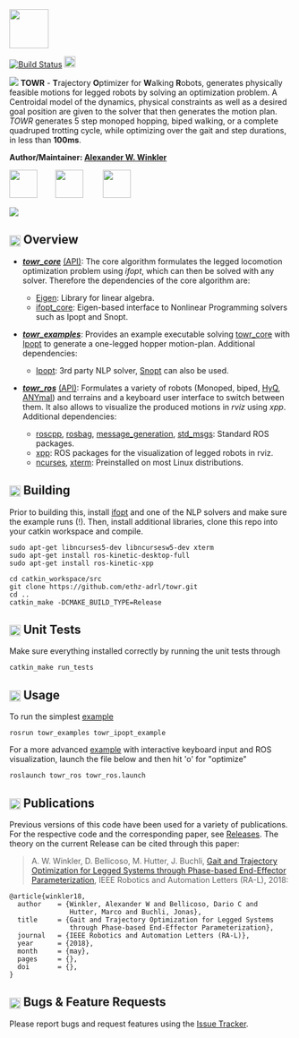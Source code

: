 <img src="https://i.imgur.com/zm2nwF7.png" height="70" />

[![Build Status](http://build.ros.org/buildStatus/icon?job=Ldev__towr__ubuntu_xenial_amd64&build=3)](http://build.ros.org/view/Ldev/job/Ldev__towr__ubuntu_xenial_amd64/3/)
[<img height="20" src="https://i.imgur.com/ZqRckbJ.png"/>](http://docs.ros.org/api/towr_core/html/index.html)

[<img src="https://i.imgur.com/2Rekk4u.png" />](https://awinkler.github.io/publications/mypdfs/18-ral-winkler.pdf "Open RA-L paper")
**TOWR** - **T**rajectory **O**ptimizer for **W**alking **R**obots, generates physically feasible motions for legged robots by solving an optimization problem. A Centroidal model of the dynamics, physical constraints as well as a desired goal position are given to the solver that then generates the motion plan. _TOWR_ generates 5 step monoped hopping, biped walking, or a complete quadruped trotting cycle, while optimizing over the gait and step durations, in less than **100ms**.

**Author/Maintainer: [Alexander W. Winkler](https://awinkler.github.io/ "Go to homepage")**

[<img src="https://i.imgur.com/uCvLs2j.png" height="50" />](http://www.adrl.ethz.ch/doku.php "Agile and Dexterous Robotics Lab")  &nbsp; &nbsp; &nbsp; &nbsp;[<img src="https://i.imgur.com/gYxWH9p.png" height="50" />](http://www.rsl.ethz.ch/ "Robotic Systems Lab")           &nbsp; &nbsp; &nbsp; &nbsp; [<img src="https://i.imgur.com/aGOnNTZ.png" height="50" />](https://www.ethz.ch/en.html "ETH Zurich")       

[<img src="https://i.imgur.com/j8lt5SE.png" />](https://youtu.be/0jE46GqzxMM "Play video on Youtube")


## <img align="center" height="20" src="https://i.imgur.com/fjS3xIe.png"/> Overview

* [**_towr_core_**](towr_core) [(API)](http://docs.ros.org/api/towr_core/html/index.html): The core algorithm formulates the legged locomotion optimization problem using _ifopt_, which can then be solved with any solver. Therefore the dependencies of the core algorithm are:
    * [Eigen]: Library for linear algebra.
    * [ifopt_core]: Eigen-based interface to Nonlinear Programming solvers such as Ipopt and Snopt.
  
* [**_towr_examples_**](towr_examples): Provides an example executable solving [towr_core](towr_core) with [Ipopt] to generate a one-legged hopper motion-plan. Additional dependencies:
    * [Ipopt]: 3rd party NLP solver, [Snopt] can also be used.
  
* [**_towr_ros_**](towr_ros) [(API)](http://docs.ros.org/api/towr_ros/html/index.html): Formulates a variety of robots (Monoped, biped, [HyQ], [ANYmal]) and terrains and a keyboard user interface to switch between them. It also allows to visualize the produced motions in _rviz_ using _xpp_. Additional dependencies:
    * [roscpp], [rosbag], [message_generation], [std_msgs]: Standard ROS packages.
    * [xpp]: ROS packages for the visualization of legged robots in rviz.
    * [ncurses], [xterm]: Preinstalled on most Linux distributions.


## <img align="center" height="20" src="https://i.imgur.com/x1morBF.png"/> Building
Prior to building this, install [ifopt] and one of the NLP solvers and make sure the example runs (!). Then, install additional libraries, clone this repo into your catkin workspace and compile.

    sudo apt-get libncurses5-dev libncursesw5-dev xterm
    sudo apt-get install ros-kinetic-desktop-full
    sudo apt-get install ros-kinetic-xpp
    
    cd catkin_workspace/src
    git clone https://github.com/ethz-adrl/towr.git
    cd ..
    catkin_make -DCMAKE_BUILD_TYPE=Release


## <img align="center" height="20" src="https://i.imgur.com/026nVBV.png"/> Unit Tests
Make sure everything installed correctly by running the unit tests through

    catkin_make run_tests


## <img align="center" height="20" src="https://i.imgur.com/vAYeCzC.png"/> Usage
To run the simplest [example](towr_examples/example.cc)
     
    rosrun towr_examples towr_ipopt_example

For a more advanced [example](towr_ros/src/towr_ros.cc) with interactive keyboard input and ROS visualization,
launch the file below and then hit 'o' for "optimize"

    roslaunch towr_ros towr_ros.launch



## <img align="center" height="20" src="https://i.imgur.com/dHQx91Q.png"/> Publications
Previous versions of this code have been used for a variety of publications. For 
the respective code and the corresponding paper, see [Releases](https://github.com/awinkler/towr/releases).
The theory on the current Release can be cited through this paper:

> A. W. Winkler, D. Bellicoso, M. Hutter, J. Buchli, [Gait and Trajectory Optimization for Legged Systems through Phase-based End-Effector Parameterization](https://awinkler.github.io/publications), IEEE Robotics and Automation Letters (RA-L), 2018:

    @article{winkler18,
      author    = {Winkler, Alexander W and Bellicoso, Dario C and 
                   Hutter, Marco and Buchli, Jonas},
      title     = {Gait and Trajectory Optimization for Legged Systems 
                   through Phase-based End-Effector Parameterization},
      journal   = {IEEE Robotics and Automation Letters (RA-L)},
      year      = {2018},
      month     = {may},
      pages     = {},
      doi       = {},
    }

##  <img align="center" height="20" src="https://i.imgur.com/H4NwgMg.png"/> Bugs & Feature Requests

Please report bugs and request features using the [Issue Tracker](https://github.com/ethz-adrl/towr/issues).


[A. W. Winkler]: https://awinkler.github.io/publications.html
[std_msgs]: http://wiki.ros.org/std_msgs
[roscpp]: http://wiki.ros.org/roscpp
[message_generation]: http://wiki.ros.org/message_generation
[rosbag]: http://wiki.ros.org/rosbag 
[HyQ]: https://www.iit.it/research/lines/dynamic-legged-systems
[ANYmal]: http://www.rsl.ethz.ch/robots-media/anymal.html
[ROS]: http://www.ros.org
[xpp]: http://wiki.ros.org/xpp
[ifopt_core]: https://github.com/ethz-adrl/ifopt
[ifopt]: https://github.com/ethz-adrl/ifopt
[Ipopt]: https://projects.coin-or.org/Ipopt
[ncurses]: http://invisible-island.net/ncurses/man/ncurses.3x.html
[xterm]: https://linux.die.net/man/1/xterm
[Snopt]: http://www.sbsi-sol-optimize.com/asp/sol_product_snopt.htm
[rviz]: http://wiki.ros.org/rviz
[catkin tools]: http://catkin-tools.readthedocs.org/
[Eigen]: http://eigen.tuxfamily.org
[Fa2png]: http://fa2png.io/r/font-awesome/link/
